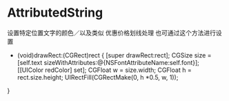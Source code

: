 # AttributedString
设置特定位置文字的颜色／以及类似 优惠价格划线处理
也可通过这个方法进行设置
- (void)drawRect:(CGRect)rect {
    [super drawRect:rect];
    CGSize size =   [self.text sizeWithAttributes:@{NSFontAttributeName:self.font}];
    [[UIColor redColor] set];
    CGFloat w = size.width;
    CGFloat h = rect.size.height;
    UIRectFill(CGRectMake(0, h *0.5, w, 1));
    
}
